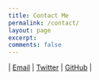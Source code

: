```yaml
---
title: Contact Me
permalink: /contact/
layout: page
excerpt: 
comments: false
---
```


| [Email](mailto:avellal14@gmail.com) | [Twitter](http://twitter.com/avellal14) | [GitHub](http://github.com/{{site.author.github}}) |
